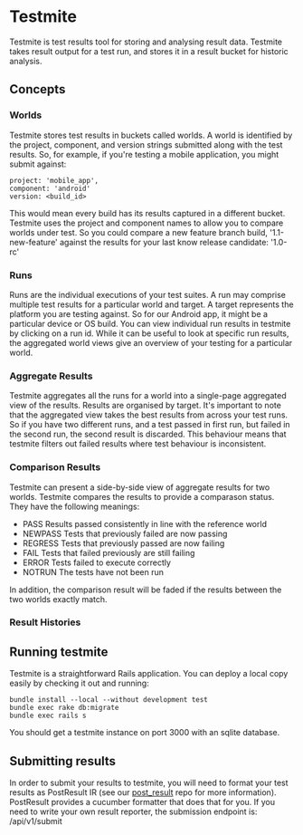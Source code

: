 # Testmite

Testmite is test results tool for storing and analysing result data. Testmite takes result output for a test run, and stores it in a result bucket for historic analysis.

## Concepts

### Worlds

Testmite stores test results in buckets called worlds. A world is identified by the project, component, and version strings submitted along with the test results. So, for example, if you're testing a mobile application, you might submit against:

    project: 'mobile_app',
    component: 'android'
    version: <build_id>

This would mean every build has its results captured in a different bucket. Testmite uses the project and component names to allow you to compare worlds under test. So you could compare a new feature branch build, '1.1-new-feature' against the results for your last know release candidate: '1.0-rc' 

### Runs

Runs are the individual executions of your test suites. A run may comprise multiple test results for a particular world and target. A target represents the platform you are testing against. So for our Android app, it might be a particular device or OS build. You can view individual run results in testmite by clicking on a run id. While it can be useful to look at specific run results, the aggregated world views give an overview of your testing for a particular world.

### Aggregate Results

Testmite aggregates all the runs for a world into a single-page aggregated view of the results. Results are organised by target. It's important to note that the aggregated view takes the best results from across your test runs. So if you have two different runs, and a test passed in first run, but failed in the second run, the second result is discarded. This behaviour means that testmite filters out failed results where test behaviour is inconsistent.

### Comparison Results

Testmite can present a side-by-side view of aggregate results for two worlds. Testmite compares the results to provide a comparason status. They have the following meanings:
* PASS      Results passed consistently in line with the reference world
* NEWPASS   Tests that previously failed are now passing
* REGRESS   Tests that previously passed are now failing
* FAIL      Tests that failed previously are still failing
* ERROR     Tests failed to execute correctly
* NOTRUN    The tests have not been run

In addition, the comparison result will be faded if the results between the two worlds exactly match.

### Result Histories




## Running testmite

Testmite is a straightforward Rails application. You can deploy a local copy easily by checking it out and running:

    bundle install --local --without development test
    bundle exec rake db:migrate
    bundle exec rails s

You should get a testmite instance on port 3000 with an sqlite database.

## Submitting results

In order to submit your results to testmite, you will need to format your test results as PostResult IR
(see our [post_result](/bbc-test/post_result) repo for more information). PostResult provides a cucumber formatter that does that for you. If you need to write your own result reporter, the submission endpoint is: /api/v1/submit
